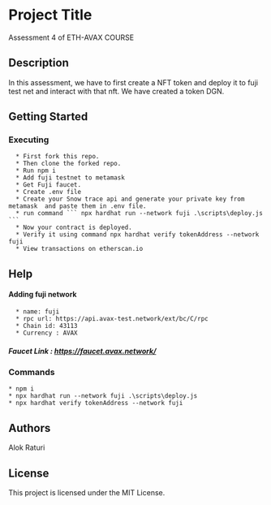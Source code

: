 # Project Title
Assessment 4 of ETH-AVAX COURSE

## Description
In this assessment, we have to first create a NFT token and deploy it to fuji test net and interact with that nft. We have created a token DGN.

## Getting Started
### Executing
      * First fork this repo.
      * Then clone the forked repo.
      * Run npm i
      * Add fuji testnet to metamask
      * Get Fuji faucet.
      * Create .env file
      * Create your Snow trace api and generate your private key from metamask  and paste them in .env file.
      * run command ``` npx hardhat run --network fuji .\scripts\deploy.js ```
      * Now your contract is deployed.
      * Verify it using command npx hardhat verify tokenAddress --network fuji
      * View transactions on etherscan.io

## Help
#### Adding fuji network
      * name: fuji
      * rpc url: https://api.avax-test.network/ext/bc/C/rpc
      * Chain id: 43113
      * Currency : AVAX
      
##### Faucet Link : https://faucet.avax.network/

### Commands
    * npm i
    * npx hardhat run --network fuji .\scripts\deploy.js
    * npx hardhat verify tokenAddress --network fuji


## Authors
Alok Raturi

## License
This project is licensed under the MIT License.
